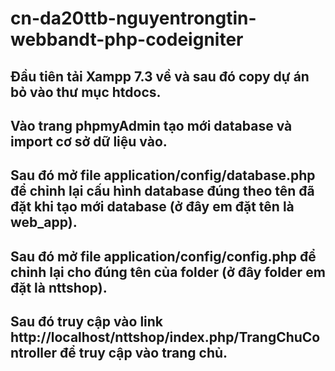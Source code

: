 # cn-da20ttb-nguyentrongtin-webbandt-php-codeigniter
## Đầu tiên tải Xampp 7.3 về và sau đó copy dự án bỏ vào thư mục htdocs.
## Vào trang phpmyAdmin tạo mới database và import cơ sở dữ liệu vào.
## Sau đó mở file application/config/database.php để chỉnh lại cấu hình database đúng theo tên đã đặt khi tạo mới database (ở đây em đặt tên là web_app).
## Sau đó mở file application/config/config.php để chỉnh lại cho đúng tên của folder (ở đây folder em đặt là nttshop).
## Sau đó truy cập vào link http://localhost/nttshop/index.php/TrangChuController để truy cập vào trang chủ.
